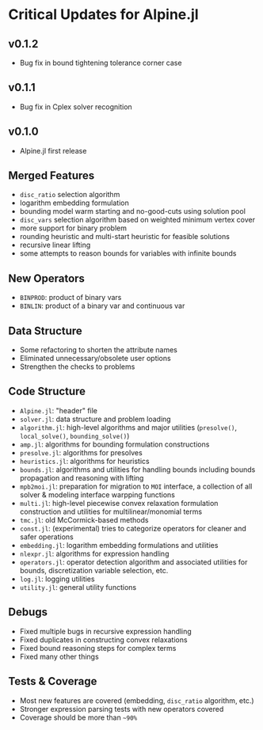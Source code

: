 # Critical Updates for Alpine.jl


## v0.1.2
* Bug fix in bound tightening tolerance corner case

## v0.1.1
* Bug fix in Cplex solver recognition

## v0.1.0
* Alpine.jl first release

## Merged Features
* `disc_ratio` selection algorithm
* logarithm embedding formulation
* bounding model warm starting and no-good-cuts using solution pool
* `disc_vars` selection algorithm based on weighted minimum vertex cover
* more support for binary problem
* rounding heuristic and multi-start heuristic for feasible solutions
* recursive linear lifting
* some attempts to reason bounds for variables with infinite bounds

## New Operators
* `BINPROD`: product of binary vars
* `BINLIN`: product of a binary var and continuous var

## Data Structure
* Some refactoring to shorten the attribute names
* Eliminated unnecessary/obsolete user options
* Strengthen the checks to problems

## Code Structure
* `Alpine.jl`: "header" file
* `solver.jl`: data structure and problem loading
* `algorithm.jl`: high-level algorithms and major utilities (`presolve()`, `local_solve()`, `bounding_solve()`)
* `amp.jl`: algorithms for bounding formulation constructions
* `presolve.jl`: algorithms for presolves
* `heuristics.jl`: algorithms for heuristics
* `bounds.jl`: algorithms and utilities for handling bounds including bounds propagation and reasoning with lifting
* `mpb2moi.jl`: preparation for migration to `MOI` interface, a collection of all solver & modeling interface warpping functions
* `multi.jl`: high-level piecewise convex relaxation formulation construction and utilities for multilinear/monomial terms
* `tmc.jl`: old McCormick-based methods
* `const.jl`: (experimental) tries to categorize operators for cleaner and safer operations
* `embedding.jl`: logarithm embedding formulations and utilities
* `nlexpr.jl`: algorithms for expression handling
* `operators.jl`: operator detection algorithm and associated utilities for bounds, discretization variable selection, etc.
* `log.jl`: logging utilities
* `utility.jl`: general utility functions


## Debugs
* Fixed multiple bugs in recursive expression handling
* Fixed duplicates in constructing convex relaxations
* Fixed bound reasoning steps for complex terms
* Fixed many other things

## Tests & Coverage
* Most new features are covered (embedding, `disc_ratio` algorithm, etc.)
* Stronger expression parsing tests with new operators covered
* Coverage should be more than `~90%`
